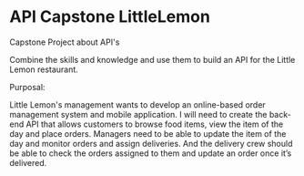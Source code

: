 # API Capstone LittleLemon
Capstone Project about API's

Combine the skills and knowledge and use them to build an API for the Little Lemon restaurant. 

Purposal:

Little Lemon's management wants to develop an online-based order management system and mobile application. 
I will need to create the back-end API that allows customers to browse food items, view the item of the day and place orders. 
Managers need to be able to update the item of the day and monitor orders and assign deliveries. 
And the delivery crew should be able to check the orders assigned to them and update an order once it’s delivered.

